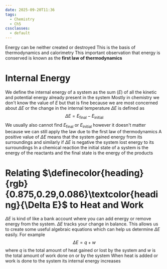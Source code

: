 ```yaml
---
date: 2025-09-20T11:36
tags:
  - Chemistry
  - Ch5
cssclasses:
  - default
---
```

Energy can be neither created or destroyed
This is the basis of thermodynamics and calorimetry
This important observation that energy is conserved is known as the **first law of thermodynamics**

# Internal Energy
We define the internal energy of a system as the sum ($E$) of all the kinetic and potential energy already present in the system
Mostly in chemistry we don't know the value of $E$ but that is fine because we are most concerned about $\Delta E$ or the change in the internal temperature
$\Delta E$ is defined as$$\Delta E=E_{\text{final}}-E_{\text{initial}}$$
We usually also cannot find $E_{\text{final}}\text{ or }E_{\text{initial}}$ however it doesn't matter because we can still apply the law due to the first law of thermodynamics
A positive value of $\Delta E$ means that the system gained energy from its surroundings and similarly if $\Delta E$ is negative the system lost energy to its surroundings
In a chemical reaction the initial state of a system is the energy of the reactants and the final state is the energy of the products

# Relating $\definecolor{heading}{rgb}{0.875,0.29,0.086}\textcolor{heading}{\Delta E}$ to Heat and Work
$\Delta E$ is kind of like a bank account where you can add energy or remove energy from the system. $\Delta E$ tracks your change in balance. This allows us to create some useful algebraic equations which can help us determine $\Delta E$ easily. For example$$\Delta E=q+w$$
where $q$ is the total amount of heat gained or lost by the system and $w$ is the total amount of work done on or by the system
When heat is added or work is done to the system its internal energy increases 